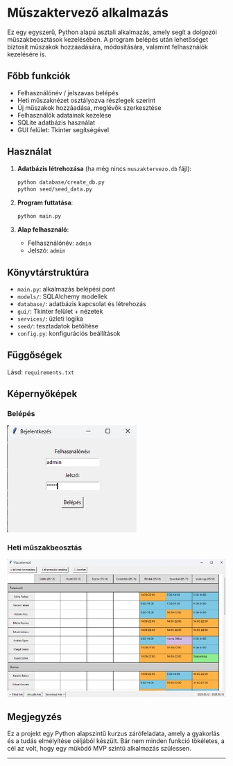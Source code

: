 # Műszaktervező alkalmazás

Ez egy egyszerű, Python alapú asztali alkalmazás, amely segít a dolgozói műszakbeosztások kezelésében. A program belépés után lehetőséget biztosít műszakok hozzáadására, módosítására, valamint felhasználók kezelésére is.

## Főbb funkciók

- Felhasználónév / jelszavas belépés
- Heti műszaknézet osztályozva részlegek szerint
- Új műszakok hozzáadása, meglévők szerkesztése
- Felhasználók adatainak kezelése
- SQLite adatbázis használat
- GUI felület: Tkinter segítségével

## Használat

1. **Adatbázis létrehozása** (ha még nincs `muszaktervezo.db` fájl):
    ```bash
    python database/create_db.py
    python seed/seed_data.py
    ```

2. **Program futtatása**:
    ```bash
    python main.py
    ```

3. **Alap felhasználó**:
    - Felhasználónév: `admin`
    - Jelszó: `admin`

## Könyvtárstruktúra

- `main.py`: alkalmazás belépési pont
- `models/`: SQLAlchemy modellek
- `database/`: adatbázis kapcsolat és létrehozás
- `gui/`: Tkinter felület + nézetek
- `services/`: üzleti logika
- `seed/`: tesztadatok betöltése
- `config.py`: konfigurációs beállítások

## Függőségek

Lásd: `requirements.txt`

## Képernyőképek

### Belépés
![Login](./screenshots/login.png)

### Heti műszakbeosztás
![Beosztás](./screenshots/muszak_view.png)

## Megjegyzés

Ez a projekt egy Python alapszintű kurzus zárófeladata, amely a gyakorlás és a tudás elmélyítése céljából készült. Bár nem minden funkció tökéletes, a cél az volt, hogy egy működő MVP szintű alkalmazás szülessen.

---

